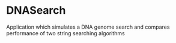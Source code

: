 # DNASearch
Application which simulates a DNA genome search and compares performance of two string searching algorithms
